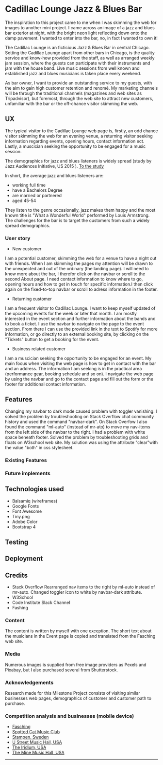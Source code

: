 # Cadillac Lounge Jazz & Blues Bar
The inspiration to this project came to me when I was skimming the web for images to another mini project.
I came across an image of a jazz and blues bar exterior at night, with the bright neon light
reflecting down onto the damp pavement. I wanted to enter into the bar, no, in fact I wanted to own it!

The Cadillac Lounge is an ficticious Jazz & Blues Bar in central Chicago.
Setting the Cadillac Lounge apart from other bars in Chicago, is the quality service and know-how provided from the staff,
 as well as arranged weekly jam session, where the guests can participate with their instruments
and jam with the house band. Live music sessions from well known and established jazz and blues musicians is taken place every weekend.

As bar owner, I want to provide an outstanding service to my guests, with the aim to gain high customer retention and renomé.
My marketing channels will be through the traditional channels (magazines and web sites as Tripadvisor), but foremost, 
through the web site to attract new customers, unfamiliar with the bar or the off-chance visitor skimming the web.
## UX
The typical visitor to the Cadillac Lounge web page is, firstly, an odd chance visitor skimming the web for an evening venue, 
a returning visitor seeking information regarding events, opening hours, contact information ect. Lastly, a muscician seeking the 
opportunity to be engaged for a music session.

The demographics for jazz and blues listeners is widely spread (study by Jazz Audiences Initiative, US 2015 ). [To the study ](https://bluesjazzlondon.wordpress.com/2015/04/20/the-demographics-of-blues-and-jazz-listeners-in-6-graphs/)
 
In short, the average jazz and blues listeners are:
* working full time
* have a Bachelors Degree
* are married or partnered
* aged 45-54

They listen to the genre occasionally, jazz makes them happy and the most known title is "What a Wonderful World" performed by Louis Armstrong.
The challenges for the bar is to target the customers from such a widely spread demographics.

### User story
* New customer

I am a potential customer, skimming the web for a venue to have a night out with friends. 
When I am skimming the pages my attention will be drawn to the unexpected and out of the ordinary (the landing page).
I will need to know more about the bar, I therefor click on the navbar or scroll to the second About page.
I need contact information to know where to go, opening hours and how to get in touch for specific 
information.I then click again on the fixed-to-top navbar or scroll to adress information in the footer.

* Returning customer

 I am a frequent visitor to Cadillac Lounge. I want to keep myself updated of the upcoming events for
 the week or later that month. I am mostly interested in the event section and further information 
 about the bands and to book a ticket. I use the navbar to navigate on the page to the event section. 
 From there I can use the provided link in the text to Spotify for more information, or go directly to an external booking 
 site, by clicking on the "Tickets" button to get a booking for the event.

 * Business related customer

 I am a muscician seeking the opportunity to be engaged for an event. My main focus when visiting the 
 web page is how to get in contact with the bar and an address. The information I am seeking is in the practical 
 area (performance gear, booking schedule and so on). I navigate the web page by using the navbar and go to
 the contact page and fill out the form or the footer for additional contact information.

## Features
Changing my navbar to dark mode caused problem with toggler vanishing. I solved the problem by troubleshooting on 
Stack Overflow chat community history and used the command "navbar-dark". On Stack Overfow I also found the command "ml-auto" 
(instead of mr-ato) to move my nav-items from the left side of the navbar to the right.
I had a problem with white space beneath footer. Solved the problem by troubleshooting grids and floats on 
W3school web site. My solution was using the attribute "clear"with the value "both" in css stylesheet.
### Existing Features
### Future implements
## Technologies used
* Balsamiq (wireframes)
* Google Fonts
* Font Awesome
* Tiny.png
* Adobe Color
* Bootstrap 4
## Testing
## Deployment
## Credits

* Stack Overflow
Rearranged nav items to the right by ml-auto instead of mr-auto.
Changed toggler icon to white by navbar-dark attribute.
* W3School
* Code Institute Slack Channel
* Fashing

### Content
The content is written by myself with one exception. The short text about the musicians in 
the Event page is copied and translated from the Fasching web site.
### Media
Numerous images is supplied from free image providers as Pexels and Pixabay, but I also purchased several from Shutterstock.
### Acknowledgements
Research made for this Milestone Project consists of visiting similar businesses web pages, 
demographics of customer and customer path to purchase.

### Competition analysis and businesses (mobile device)
* [Fasching](https://www.fashing.se)
* [Spotted Cat Music Club](https://www.spottedcatmusicclub.com)
* [Stampen, Sweden](https://www.stampen.se)
* [U Street Music Hall, USA](https://www.ustreetmusichall.com)
* [The Iridium, USA](www.https://www.theiridium.com)
* [The Mine Music Hall, USA](https://www.theminemusichall.com)

-----

